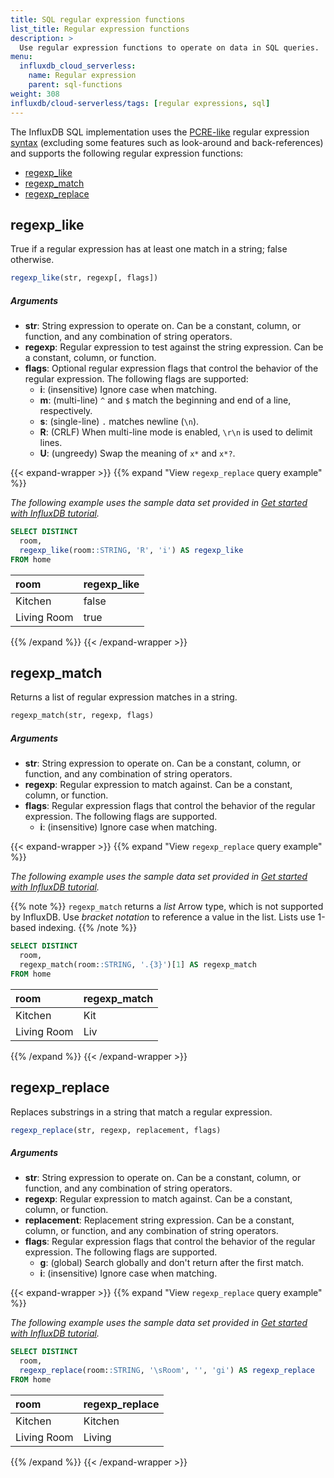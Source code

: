 ```yaml
---
title: SQL regular expression functions
list_title: Regular expression functions
description: >
  Use regular expression functions to operate on data in SQL queries.
menu:
  influxdb_cloud_serverless:
    name: Regular expression
    parent: sql-functions    
weight: 308
influxdb/cloud-serverless/tags: [regular expressions, sql]
---
```


The InfluxDB SQL implementation uses the
[PCRE-like](https://en.wikibooks.org/wiki/Regular_Expressions/Perl-Compatible_Regular_Expressions)
regular expression [syntax](https://docs.rs/regex/latest/regex/#syntax)
(excluding some features such as look-around and back-references) and supports
the following regular expression functions:

- [regexp_like](#regexp_like)
- [regexp_match](#regexp_match)
- [regexp_replace](#regexp_replace)

## regexp_like

True if a regular expression has at least one match in a string;
false otherwise.

```sql
regexp_like(str, regexp[, flags])
```

##### Arguments

- **str**: String expression to operate on.
  Can be a constant, column, or function, and any combination of string operators.
- **regexp**: Regular expression to test against the string expression.
  Can be a constant, column, or function.
- **flags**: Optional regular expression flags that control the behavior of the
  regular expression. The following flags are supported:
  - **i**: (insensitive) Ignore case when matching.
  - **m**: (multi-line) `^` and `$` match the beginning and end of a line, respectively.
  - **s**: (single-line) `.` matches newline (`\n`).
  - **R**: (CRLF) When multi-line mode is enabled, `\r\n` is used to delimit lines.
  - **U**: (ungreedy) Swap the meaning of `x*` and `x*?`.

{{< expand-wrapper >}}
{{% expand "View `regexp_replace` query example" %}}

_The following example uses the sample data set provided in
[Get started with InfluxDB tutorial](/influxdb/cloud-serverless/get-started/write/#construct-line-protocol)._

```sql
SELECT DISTINCT
  room,
  regexp_like(room::STRING, 'R', 'i') AS regexp_like
FROM home
```

| room        | regexp_like |
| :---------- | :---------- |
| Kitchen     | false       |
| Living Room | true        |

{{% /expand %}}
{{< /expand-wrapper >}}

## regexp_match

Returns a list of regular expression matches in a string.

```sql
regexp_match(str, regexp, flags)
```

##### Arguments

- **str**: String expression to operate on.
  Can be a constant, column, or function, and any combination of string operators.
- **regexp**: Regular expression to match against.
  Can be a constant, column, or function.
- **flags**: Regular expression flags that control the behavior of the
  regular expression. The following flags are supported.
  - **i**: (insensitive) Ignore case when matching.

{{< expand-wrapper >}}
{{% expand "View `regexp_replace` query example" %}}

_The following example uses the sample data set provided in
[Get started with InfluxDB tutorial](/influxdb/cloud-serverless/get-started/write/#construct-line-protocol)._

{{% note %}}
`regexp_match` returns a _list_ Arrow type, which is not supported by InfluxDB.
Use _bracket notation_ to reference a value in the list.
Lists use 1-based indexing.
{{% /note %}}

```sql
SELECT DISTINCT
  room,
  regexp_match(room::STRING, '.{3}')[1] AS regexp_match
FROM home
```

| room        | regexp_match |
| :---------- | :----------- |
| Kitchen     | Kit          |
| Living Room | Liv          |

{{% /expand %}}
{{< /expand-wrapper >}}

## regexp_replace

Replaces substrings in a string that match a regular expression.

```sql
regexp_replace(str, regexp, replacement, flags)
```

##### Arguments

- **str**: String expression to operate on.
  Can be a constant, column, or function, and any combination of string operators.
- **regexp**: Regular expression to match against.
  Can be a constant, column, or function.
- **replacement**: Replacement string expression.
  Can be a constant, column, or function, and any combination of string operators.
- **flags**: Regular expression flags that control the behavior of the
  regular expression. The following flags are supported.
  - **g**: (global) Search globally and don't return after the first match.
  - **i**: (insensitive) Ignore case when matching.

{{< expand-wrapper >}}
{{% expand "View `regexp_replace` query example" %}}

_The following example uses the sample data set provided in
[Get started with InfluxDB tutorial](/influxdb/cloud-serverless/get-started/write/#construct-line-protocol)._

```sql
SELECT DISTINCT
  room,
  regexp_replace(room::STRING, '\sRoom', '', 'gi') AS regexp_replace
FROM home
```

| room        | regexp_replace |
| :---------- | :------------- |
| Kitchen     | Kitchen        |
| Living Room | Living         |

{{% /expand %}}
{{< /expand-wrapper >}}
